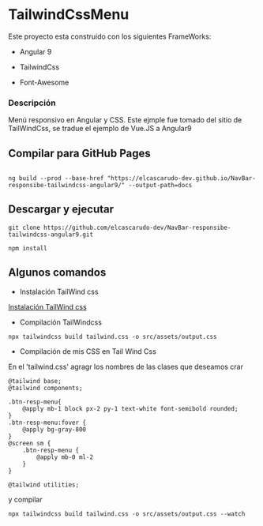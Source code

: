 
# TailwindCssMenu

  

Este proyecto esta construido con los siguientes FrameWorks:

  

* Angular 9

* TailwindCss

* Font-Awesome

  
  

### Descripción

  

Menú responsivo en Angular y CSS. Este ejmple fue tomado del sitio de TailWindCss, se tradue el ejemplo de Vue.JS a Angular9

  

## Compilar para GitHub Pages

  

```

ng build --prod --base-href "https://elcascarudo-dev.github.io/NavBar-responsibe-tailwindcss-angular9/" --output-path=docs

```

  

## Descargar y ejecutar

```
git clone https://github.com/elcascarudo-dev/NavBar-responsibe-tailwindcss-angular9.git
```

```
npm install
```

## Algunos comandos

- Instalación TailWind css

[Instalación TailWind css](https://tailwindcss.com/docs/installation/)

- Compilación TailWindcss

```
npx tailwindcss build tailwind.css -o src/assets/output.css
```

- Compilación de mis CSS en Tail Wind Css

En el 'tailwind.css' agragr los nombres de las clases que deseamos crar

```
@tailwind base;
@tailwind components;

.btn-resp-menu{
	@apply mb-1 block px-2 py-1 text-white font-semibold rounded;
}
.btn-resp-menu:fover {
	@apply bg-gray-800
}
@screen sm {
	.btn-resp-menu {
		@apply mb-0 ml-2
	}
}

@tailwind utilities;
```
y compilar

```
npx tailwindcss build tailwind.css -o src/assets/output.css --watch
```
